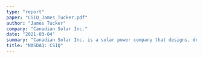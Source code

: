 ```yaml
---
type: "report"
paper: "CSIQ_James_Tucker.pdf"
author: "James Tucker"
company: "Canadian Solar Inc."
date: "2021-03-04"
summary: "Canadian Solar Inc. is a solar power company that designs, develops, and manufactures key solar power products and modules through its MSS and Energy segments for a range of residential, commercial, and industrial applications. It has major production and power facilities in North and South America, Europe, Africa, the Middle East, and APAC"
title: "NASDAQ: CSIQ"
---
```

